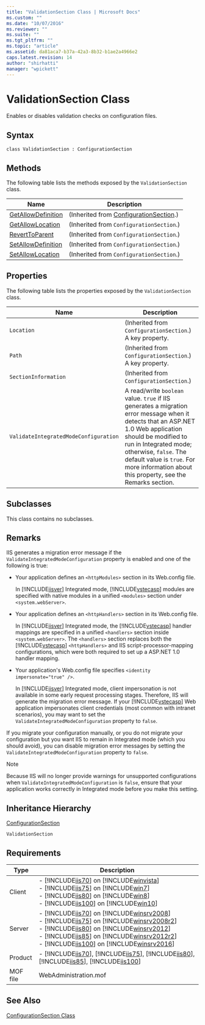 ```yaml
---
title: "ValidationSection Class | Microsoft Docs"
ms.custom: ""
ms.date: "10/07/2016"
ms.reviewer: ""
ms.suite: ""
ms.tgt_pltfrm: ""
ms.topic: "article"
ms.assetid: da81aca7-b37a-42a3-8b32-b1ae2a4966e2
caps.latest.revision: 14
author: "shirhatti"
manager: "wpickett"
---
```

# ValidationSection Class
Enables or disables validation checks on configuration files.  
  
## Syntax  
  
```vbs  
class ValidationSection : ConfigurationSection  
```  
  
## Methods  
 The following table lists the methods exposed by the `ValidationSection` class.  
  
|Name|Description|  
|----------|-----------------|  
|[GetAllowDefinition](../wmi-provider/configurationsection-getallowdefinition-method.md)|(Inherited from [ConfigurationSection](../wmi-provider/configurationsection-class1.md).)|  
|[GetAllowLocation](../wmi-provider/configurationsection-getallowlocation-method.md)|(Inherited from `ConfigurationSection`.)|  
|[RevertToParent](../wmi-provider/configurationsection-reverttoparent-method.md)|(Inherited from `ConfigurationSection`.)|  
|[SetAllowDefinition](../wmi-provider/configurationsection-setallowdefinition-method.md)|(Inherited from `ConfigurationSection`.)|  
|[SetAllowLocation](../wmi-provider/configurationsection-setallowlocation-method.md)|(Inherited from `ConfigurationSection`.)|  
  
## Properties  
 The following table lists the properties exposed by the `ValidationSection` class.  
  
|Name|Description|  
|----------|-----------------|  
|`Location`|(Inherited from `ConfigurationSection`.) A key property.|  
|`Path`|(Inherited from `ConfigurationSection`.) A key property.|  
|`SectionInformation`|(Inherited from `ConfigurationSection`.)|  
|`ValidateIntegratedModeConfiguration`|A read/write `boolean` value. `true` if IIS generates a migration error message when it detects that an ASP.NET 1.0 Web application should be modified to run in Integrated mode; otherwise, `false`. The default value is `true`. For more information about this property, see the Remarks section.|  
  
## Subclasses  
 This class contains no subclasses.  
  
## Remarks  
 IIS generates a migration error message if the `ValidateIntegratedModeConfiguration` property is enabled and one of the following is true:  
  
-   Your application defines an `<httpModules>` section in its Web.config file.  
  
     In [!INCLUDE[iisver](../wmi-provider/includes/iisver-md.md)] Integrated mode, [!INCLUDE[vstecasp](../wmi-provider/includes/vstecasp-md.md)] modules are specified with native modules in a unified `<modules>` section under `<system.webServer>`.  
  
-   Your application defines an `<httpHandlers>` section in its Web.config file.  
  
     In [!INCLUDE[iisver](../wmi-provider/includes/iisver-md.md)] Integrated mode, the [!INCLUDE[vstecasp](../wmi-provider/includes/vstecasp-md.md)] handler mappings are specified in a unified `<handlers>` section inside `<system.webServer>`. The `<handlers>` section replaces both the [!INCLUDE[vstecasp](../wmi-provider/includes/vstecasp-md.md)] `<httpHandlers>` and IIS script-processor-mapping configurations, which were both required to set up a ASP.NET 1.0 handler mapping.  
  
-   Your application's Web.config file specifies `<identity impersonate="true" />`.  
  
     In [!INCLUDE[iisver](../wmi-provider/includes/iisver-md.md)] Integrated mode, client impersonation is not available in some early request processing stages. Therefore, IIS will generate the migration error message. If your [!INCLUDE[vstecasp](../wmi-provider/includes/vstecasp-md.md)] Web application impersonates client credentials (most common with intranet scenarios), you may want to set the `ValidateIntegratedModeConfiguration` property to `false`.  
  
 If you migrate your configuration manually, or you do not migrate your configuration but you want IIS to remain in Integrated mode (which you should avoid), you can disable migration error messages by setting the `ValidateIntegratedModeConfiguration` property to `false`.  
  
> [!NOTE]
>  Because IIS will no longer provide warnings for unsupported configurations when `ValidateIntegratedModeConfiguration` is `false`, ensure that your application works correctly in Integrated mode before you make this setting.  
  
## Inheritance Hierarchy  
 [ConfigurationSection](../wmi-provider/configurationsection-class1.md)  
  
 `ValidationSection`  
  
## Requirements  
  
|Type|Description|  
|----------|-----------------|  
|Client|-   [!INCLUDE[iis70](../wmi-provider/includes/iis70-md.md)] on [!INCLUDE[winvista](../wmi-provider/includes/winvista-md.md)]<br />-   [!INCLUDE[iis75](../wmi-provider/includes/iis75-md.md)] on [!INCLUDE[win7](../wmi-provider/includes/win7-md.md)]<br />-   [!INCLUDE[iis80](../wmi-provider/includes/iis80-md.md)] on [!INCLUDE[win8](../wmi-provider/includes/win8-md.md)]<br />-   [!INCLUDE[iis100](../wmi-provider/includes/iis100-md.md)] on [!INCLUDE[win10](../wmi-provider/includes/win10-md.md)]|  
|Server|-   [!INCLUDE[iis70](../wmi-provider/includes/iis70-md.md)] on [!INCLUDE[winsrv2008](../wmi-provider/includes/winsrv2008-md.md)]<br />-   [!INCLUDE[iis75](../wmi-provider/includes/iis75-md.md)] on [!INCLUDE[winsrv2008r2](../wmi-provider/includes/winsrv2008r2-md.md)]<br />-   [!INCLUDE[iis80](../wmi-provider/includes/iis80-md.md)] on [!INCLUDE[winsrv2012](../wmi-provider/includes/winsrv2012-md.md)]<br />-   [!INCLUDE[iis85](../wmi-provider/includes/iis85-md.md)] on [!INCLUDE[winsrv2012r2](../wmi-provider/includes/winsrv2012r2-md.md)]<br />-   [!INCLUDE[iis100](../wmi-provider/includes/iis100-md.md)] on [!INCLUDE[winsrv2016](../wmi-provider/includes/winsrv2016-md.md)]|  
|Product|-   [!INCLUDE[iis70](../wmi-provider/includes/iis70-md.md)], [!INCLUDE[iis75](../wmi-provider/includes/iis75-md.md)], [!INCLUDE[iis80](../wmi-provider/includes/iis80-md.md)], [!INCLUDE[iis85](../wmi-provider/includes/iis85-md.md)], [!INCLUDE[iis100](../wmi-provider/includes/iis100-md.md)]|  
|MOF file|WebAdministration.mof|  
  
## See Also  
 [ConfigurationSection Class](../wmi-provider/configurationsection-class1.md)